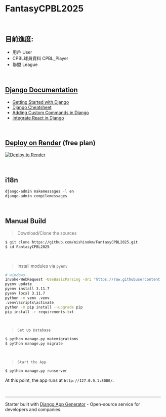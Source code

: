 # FantasyCPBL2025
<br />

## 目前進度: 

- 用戶 User
- CPBL球員資料 CPBL_Player
- 聯盟 League

<br />

## [Django Documentation](https://app-generator.dev/docs/technologies/django.html)

- [Getting Started with Django](https://app-generator.dev/docs/technologies/django/index.html)
- [Django Cheatsheet](https://app-generator.dev/docs/technologies/django/cheatsheet.html)
- [Adding Custom Commands in Django](https://app-generator.dev/docs/technologies/django/custom-command.html)
- [Integrate React in Django](https://app-generator.dev/docs/technologies/django/integrate-react.html)

<br />

## [Deploy on Render](https://app-generator.dev/docs/deployment/render/index.html) (free plan)

[![Deploy to Render](https://render.com/images/deploy-to-render-button.svg)](https://render.com/deploy)

<br /> 

## i18n
```bash
django-admin makemessages -l en
django-admin compilemessages
```
<br /> 

## Manual Build 

> Download/Clone the sources  

```bash
$ git clone https://github.com/nishinokm/FantasyCPBL2025.git
$ cd FantasyCPBL2025
```

<br />

> Install modules via `pyenv`  

```bash
# windows 
Invoke-WebRequest -UseBasicParsing -Uri "https://raw.githubusercontent.com/pyenv-win/pyenv-win/master/pyenv-win/install-pyenv-win.ps1" -OutFile "./install-pyenv-win.ps1"; &"./install-pyenv-win.ps1"
pyenv update
pyenv install 3.11.7
pyenv local 3.11.7
python -m venv .venv
.venv\Scripts\activate
python -m pip install --upgrade pip
pip install -r requirements.txt
```

<br />

> `Set Up Database`

```bash
$ python manage.py makemigrations
$ python manage.py migrate
```

<br />

> `Start the App`

```bash
$ python manage.py runserver
```

At this point, the app runs at `http://127.0.0.1:8000/`. 

<br />





---
Starter built with [Django App Generator](https://app-generator.dev/tools/django-generator/) - Open-source service for developers and companies.
